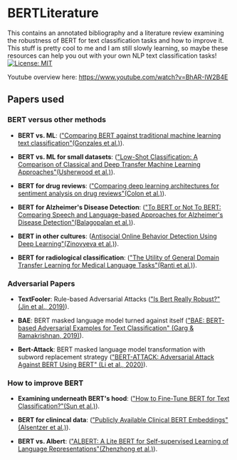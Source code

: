 # BERTLiterature
This contains an annotated bibliography and a literature review examining the robustness of BERT for text classification tasks and how to improve it. This stuff is pretty cool to me and I am still slowly learning, so maybe these resources can help you out with your own NLP text classification tasks! [![License: MIT](https://img.shields.io/badge/License-MIT-yellow.svg)](https://opensource.org/licenses/MIT)

Youtube overview here: https://www.youtube.com/watch?v=BhAR-IW2B4E

## Papers used 

### BERT versus other methods
- **BERT vs. ML**: (["Comparing BERT against traditional machine learning text classification"(Gonzales et al.)](https://arxiv.org/abs/2005.13012)).

- **BERT vs. ML for small datasets**: (["Low-Shot Classification: A Comparison of Classical and Deep Transfer Machine Learning Approaches"(Usherwood et al.)](https://arxiv.org/abs/1907.07543)).
- **BERT for drug reviews**: (["Comparing deep learning architectures for sentiment analysis on drug reviews"(Colon et al.)](https://www.sciencedirect.com/science/article/pii/S1532046420301672?casa_token=y_yrQlPLUo4AAAAA:TU4SWv2AXialGiaYbkJbEC7oaUD76N63CM1Q4wNxV05iiC7_VUvoVHZbyqesEeNxWFDzkxTU)).

- **BERT for Alzheimer's Disease Detection**: (["To BERT or Not To BERT: Comparing Speech and Language-based Approaches for Alzheimer's Disease Detection"(Balagopalan et al.)](https://arxiv.org/abs/2008.01551)).

- **BERT in other cultures**: ([Antisocial Online Behavior Detection Using Deep Learning"(Zinovyeva
 et al.)](https://www.researchgate.net/publication/342764307_Antisocial_Online_Behavior_Detection_Using_Deep_Learning)).

- **BERT for radiological classification**: (["The Utility of General Domain Transfer Learning for Medical Language Tasks"(Ranti et al.)](https://arxiv.org/abs/2002.06670)).

### Adversarial Papers
- **TextFooler**: Rule-based Adversarial Attacks (["Is Bert Really Robust?" (Jin et al., 2019)](https://arxiv.org/abs/1907.11932)).

-  **BAE**: BERT masked language model turned against itself (["BAE: BERT-based Adversarial Examples for Text Classification" (Garg & Ramakrishnan, 2019)](https://arxiv.org/abs/2004.01970)).

- **Bert-Attack**: BERT masked language model transformation with subword replacement strategy (["BERT-ATTACK: Adversarial Attack Against BERT Using BERT" (Li et al., 2020)](https://arxiv.org/abs/2004.09984)).

### How to improve BERT
- **Examining underneath BERT's hood**: (["How to Fine-Tune BERT for Text Classification?"(Sun et al.)](https://arxiv.org/abs/1905.05583)).

- **BERT for clinincal data**: (["Publicly Available Clinical BERT Embeddings"(Alsentzer et al.)](https://arxiv.org/abs/1904.03323)).

- **BERT vs. Albert**: (["ALBERT: A Lite BERT for Self-supervised Learning of Language Representations"(Zhenzhong et al.)](https://arxiv.org/abs/1909.11942)).
